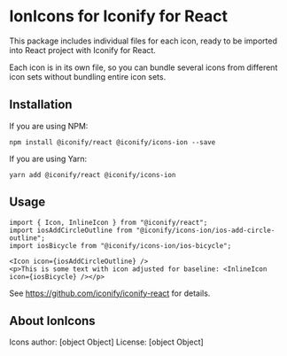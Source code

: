 # IonIcons for Iconify for React

This package includes individual files for each icon, ready to be imported into React project with Iconify for React.

Each icon is in its own file, so you can bundle several icons from different icon sets without bundling entire icon sets.

## Installation

If you are using NPM:
```
npm install @iconify/react @iconify/icons-ion --save
```

If you are using Yarn:
```
yarn add @iconify/react @iconify/icons-ion
```

## Usage

```
import { Icon, InlineIcon } from "@iconify/react";
import iosAddCircleOutline from "@iconify/icons-ion/ios-add-circle-outline";
import iosBicycle from "@iconify/icons-ion/ios-bicycle";
```

```
<Icon icon={iosAddCircleOutline} />
<p>This is some text with icon adjusted for baseline: <InlineIcon icon={iosBicycle} /></p>
```

See https://github.com/iconify/iconify-react for details.

## About IonIcons

Icons author: [object Object]
License: [object Object]

